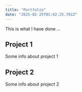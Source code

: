 ```yaml
---
title: "Portfolio"
date: "2025-02-25T01:42:25.701Z"
---
```



This is what I have done …


## Project 1

Some info about project 1


## Project 2

Some info about project 2

